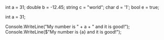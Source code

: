 int a = 31;
double b = -12.45;
string c = "world";
char d = '1';
bool e = true;

int a = 31;

Console.WriteLine("My number is " + a + " and it is good!");
Console.WriteLine($"My number is {a} and it is good!");
